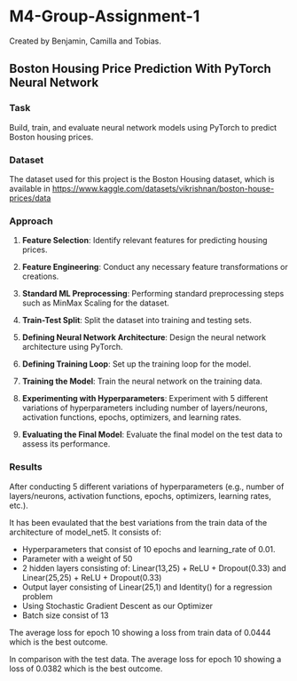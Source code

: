 # M4-Group-Assignment-1
Created by Benjamin, Camilla and Tobias.

## Boston Housing Price Prediction With PyTorch Neural Network

### Task
Build, train, and evaluate neural network models using PyTorch to predict Boston housing prices.

### Dataset
The dataset used for this project is the Boston Housing dataset, which is available in https://www.kaggle.com/datasets/vikrishnan/boston-house-prices/data

### Approach
1. **Feature Selection**: Identify relevant features for predicting housing prices.

2. **Feature Engineering**: Conduct any necessary feature transformations or creations.

3. **Standard ML Preprocessing**: Performing standard preprocessing steps such as MinMax Scaling for the dataset.

4. **Train-Test Split**: Split the dataset into training and testing sets.

5. **Defining Neural Network Architecture**: Design the neural network architecture using PyTorch.

6. **Defining Training Loop**: Set up the training loop for the model.

7. **Training the Model**: Train the neural network on the training data.

8. **Experimenting with Hyperparameters**: Experiment with  5 different variations of hyperparameters including number of layers/neurons, activation functions, epochs, optimizers, and learning rates.

9. **Evaluating the Final Model**: Evaluate the final model on the test data to assess its performance.

### Results
After conducting 5 different variations of hyperparameters (e.g., number of layers/neurons, activation functions, epochs, optimizers, learning rates, etc.). 

It has been evaulated that the best variations from the train data of the architecture of model_net5. It consists of:

- Hyperparameters that consist of 10 epochs and learning_rate of 0.01.
- Parameter with a weight of 50
- 2 hidden layers consisting of: Linear(13,25) + ReLU + Dropout(0.33) and Linear(25,25) + ReLU + Dropout(0.33)
- Output layer consisting of Linear(25,1) and Identity() for a regression problem
- Using Stochastic Gradient Descent as our Optimizer
- Batch size consist of 13

The average loss for epoch 10 showing a loss from train data of 0.0444 which is the best outcome.

In comparison with the test data. The average loss for epoch 10 showing a loss of 0.0382 which is the best outcome.
